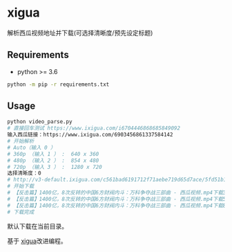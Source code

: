 # xigua
解析西瓜视频地址并下载(可选择清晰度/预先设定标题)

## Requirements

- python >= 3.6

```bash
python -m pip -r requirements.txt
```

## Usage

```bash
python video_parse.py
# 直接回车测试 https://www.ixigua.com/i6704446868685849092
输入西瓜链接：https://www.ixigua.com/6903456861337584142
# 开始解析
# Auto（输入 0 ）
# 360p （输入 1 ） :  640 x 360
# 480p （输入 2 ） :  854 x 480
# 720p （输入 3 ） :  1280 x 720
选择清晰度：0
# http://v3-default.ixigua.com/c561bad6191712f71aebe719d65d7ace/5fd51b1f/video/tos/cn/tos-cn-ve-4/ee826b26c74f45c399a3e170f0778083/?a=2012&br=3636&bt=1212&cd=0%7C0%7C0&cr=0&cs=0&cv=1&dr=0&ds=3&er=&l=202012130221380102040550150E3E8569&lr=&mime_type=video_mp4&qs=0&rc=M3R2NHhuPDd5eTMzaTczM0ApZ2Y0NWg6PGVnNzk5ODQzOWcvZ2toZzY2bjNfLS1fLTBzc2AyYi02Y180LWItNmJiYjI6Yw%3D%3D&vl=&vr=
# 开始下载
# 【反击篇】1400亿，8次反转的中国6方财阀内斗：万科争夺战三部曲 - 西瓜视频.mp4下载33.56%---18.21M/s
# 【反击篇】1400亿，8次反转的中国6方财阀内斗：万科争夺战三部曲 - 西瓜视频.mp4下载58.30%---13.42M/s
# 【反击篇】1400亿，8次反转的中国6方财阀内斗：万科争夺战三部曲 - 西瓜视频.mp4下载81.73%---12.71M/s
# 下载完成
```

默认下载在当前目录。

基于 [xigua](https://github.com/py-wuhao/xigua)改进编程。

